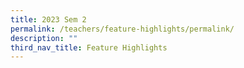 ```yaml
---
title: 2023 Sem 2
permalink: /teachers/feature-highlights/permalink/
description: ""
third_nav_title: Feature Highlights
---
```

